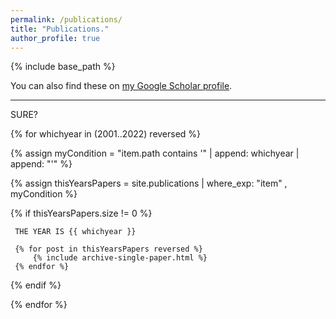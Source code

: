 ```yaml
---
permalink: /publications/
title: "Publications."
author_profile: true
---
```


{% include base_path %}

You can also find these on <a href="https://scholar.google.com/citations?user=IGApvF0AAAAJ&hl=en">my Google Scholar profile</a>.

<hr>

SURE?

{% for whichyear in (2001..2022) reversed %}
  
  {% assign myCondition = "item.path contains '" | append: whichyear | append: "'" %}  
  
  {% assign thisYearsPapers = site.publications | where_exp: "item" , myCondition %}
  
  {% if thisYearsPapers.size != 0 %}
  
     THE YEAR IS {{ whichyear }}
     
     {% for post in thisYearsPapers reversed %}
         {% include archive-single-paper.html %}
     {% endfor %}
     
  {% endif %}
   
{% endfor %}



